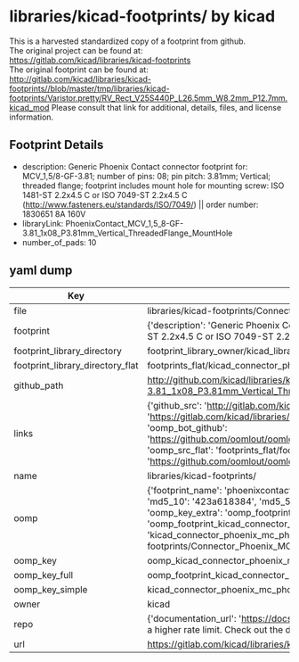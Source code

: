 # libraries/kicad-footprints/ by kicad  
This is a harvested standardized copy of a footprint from github.  
The original project can be found at:  
https://gitlab.com/kicad/libraries/kicad-footprints  
The original footprint can be found at:
http://gitlab.com/kicad/libraries/kicad-footprints//blob/master/tmp/libraries/kicad-footprints/Varistor.pretty/RV_Rect_V25S440P_L26.5mm_W8.2mm_P12.7mm.kicad_mod
Please consult that link for additional, details, files, and license information.  
## Footprint Details
* description: Generic Phoenix Contact connector footprint for: MCV_1,5/8-GF-3.81; number of pins: 08; pin pitch: 3.81mm; Vertical; threaded flange; footprint includes mount hole for mounting screw: ISO 1481-ST 2.2x4.5 C or ISO 7049-ST 2.2x4.5 C (http://www.fasteners.eu/standards/ISO/7049/) || order number: 1830651 8A 160V  
* libraryLink: PhoenixContact_MCV_1,5_8-GF-3.81_1x08_P3.81mm_Vertical_ThreadedFlange_MountHole  
* number_of_pads: 10  
## yaml dump  
| Key | Value |  
| --- | --- |  
| file | libraries/kicad-footprints/Connector_Phoenix_MC.pretty/PhoenixContact_MCV_1,5_8-GF-3.81_1x08_P3.81mm_Vertical_ThreadedFlange_MountHole.kicad_mod |  
| footprint | {'description': 'Generic Phoenix Contact connector footprint for: MCV_1,5/8-GF-3.81; number of pins: 08; pin pitch: 3.81mm; Vertical; threaded flange; footprint includes mount hole for mounting screw: ISO 1481-ST 2.2x4.5 C or ISO 7049-ST 2.2x4.5 C (http://www.fasteners.eu/standards/ISO/7049/) || order number: 1830651 8A 160V', 'libraryLink': 'PhoenixContact_MCV_1,5_8-GF-3.81_1x08_P3.81mm_Vertical_ThreadedFlange_MountHole', 'number_of_pads': 10} |  
| footprint_library_directory | footprint_library_owner/kicad_libraries/kicad-footprints/ |  
| footprint_library_directory_flat | footprints_flat/kicad_connector_phoenix_mc_phoenixcontact_mcv_1,5_8_gf_3_81_1x08_p3_81mm_vertical_threadedflange_mounthole/working |  
| github_path | http://github.com/kicad/libraries/kicad-footprints//blob/master/tmp/libraries/kicad-footprints/Connector_Phoenix_MC.pretty/PhoenixContact_MCV_1,5_8-GF-3.81_1x08_P3.81mm_Vertical_ThreadedFlange_MountHole.kicad_mod |  
| links | {'github_src': 'http://gitlab.com/kicad/libraries/kicad-footprints//blob/master/tmp/libraries/kicad-footprints/Varistor.pretty/RV_Rect_V25S440P_L26.5mm_W8.2mm_P12.7mm.kicad_mod', 'github_src_repo': 'https://gitlab.com/kicad/libraries/kicad-footprints', 'oomp_bot': 'footprints/kicad_connector_phoenix_mc_phoenixcontact_mcv_1,5_8_gf_3_81_1x08_p3_81mm_vertical_threadedflange_mounthole/working', 'oomp_bot_github': 'https://github.com/oomlout/oomlout_oomp_footprint_bot/tree/main/footprints/kicad_connector_phoenix_mc_phoenixcontact_mcv_1,5_8_gf_3_81_1x08_p3_81mm_vertical_threadedflange_mounthole/working', 'oomp_src_flat': 'footprints_flat/footprints_flat/kicad_connector_phoenix_mc_phoenixcontact_mcv_1,5_8_gf_3_81_1x08_p3_81mm_vertical_threadedflange_mounthole/working', 'oomp_src_flat_github': 'https://github.com/oomlout/oomlout_oomp_footprint_src/tree/main/footprints_flat/kicad_connector_phoenix_mc_phoenixcontact_mcv_1,5_8_gf_3_81_1x08_p3_81mm_vertical_threadedflange_mounthole/working'} |  
| name | libraries/kicad-footprints/ |  
| oomp | {'footprint_name': 'phoenixcontact_mcv_1,5_8_gf_3_81_1x08_p3_81mm_vertical_threadedflange_mounthole', 'library_name': 'connector_phoenix_mc', 'md5': '423a6183845090ebc0cb3443b2ac1050', 'md5_10': '423a618384', 'md5_5': '423a6', 'md5_6': '423a61', 'oomp_key': 'oomp_kicad_connector_phoenix_mc_phoenixcontact_mcv_1,5_8_gf_3_81_1x08_p3_81mm_vertical_threadedflange_mounthole', 'oomp_key_extra': 'oomp_footprint_kicad_connector_phoenix_mc_phoenixcontact_mcv_1,5_8_gf_3_81_1x08_p3_81mm_vertical_threadedflange_mounthole', 'oomp_key_full': 'oomp_footprint_kicad_connector_phoenix_mc_phoenixcontact_mcv_1,5_8_gf_3_81_1x08_p3_81mm_vertical_threadedflange_mounthole_423a61', 'oomp_key_simple': 'kicad_connector_phoenix_mc_phoenixcontact_mcv_1,5_8_gf_3_81_1x08_p3_81mm_vertical_threadedflange_mounthole', 'original_filename': 'libraries/kicad-footprints/Connector_Phoenix_MC.pretty/PhoenixContact_MCV_1,5_8-GF-3.81_1x08_P3.81mm_Vertical_ThreadedFlange_MountHole.kicad_mod', 'owner_name': 'kicad'} |  
| oomp_key | oomp_kicad_connector_phoenix_mc_phoenixcontact_mcv_1,5_8_gf_3_81_1x08_p3_81mm_vertical_threadedflange_mounthole |  
| oomp_key_full | oomp_footprint_kicad_connector_phoenix_mc_phoenixcontact_mcv_1,5_8_gf_3_81_1x08_p3_81mm_vertical_threadedflange_mounthole |  
| oomp_key_simple | kicad_connector_phoenix_mc_phoenixcontact_mcv_1,5_8_gf_3_81_1x08_p3_81mm_vertical_threadedflange_mounthole |  
| owner | kicad |  
| repo | {'documentation_url': 'https://docs.github.com/rest/overview/resources-in-the-rest-api#rate-limiting', 'message': "API rate limit exceeded for 84.66.173.59. (But here's the good news: Authenticated requests get a higher rate limit. Check out the documentation for more details.)"} |  
| url | https://gitlab.com/kicad/libraries/kicad-footprints |  

